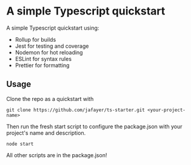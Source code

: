 # A simple Typescript quickstart

A simple Typescript quickstart using:

- Rollup for builds
- Jest for testing and coverage
- Nodemon for hot reloading
- ESLint for syntax rules
- Prettier for formatting

## Usage

Clone the repo as a quickstart with

`git clone https://github.com/jafayer/ts-starter.git <your-project-name>`

Then run the fresh start script to configure the package.json with your project's
name and description.

`node start`

All other scripts are in the package.json!
